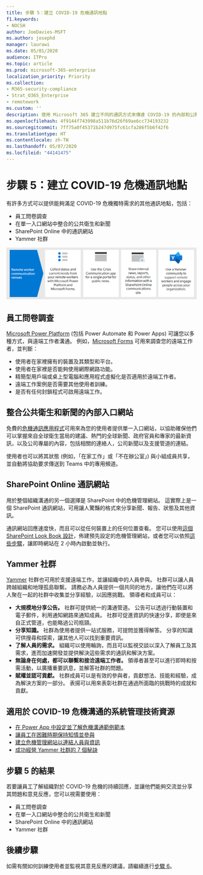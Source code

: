 ```yaml
---
title: 步驟 5：建立 COVID-19 危機通訊地點
f1.keywords:
- NOCSH
author: JoeDavies-MSFT
ms.author: josephd
manager: laurawi
ms.date: 05/01/2020
audience: ITPro
ms.topic: article
ms.prod: microsoft-365-enterprise
localization_priority: Priority
ms.collection:
- M365-security-compliance
- Strat_O365_Enterprise
- remotework
ms.custom: ''
description: 使用 Microsoft 365 建立不同的通訊方式來傳達 COVID-19 的內部和公開消息。
ms.openlocfilehash: 4f9144f743998a511b76d26f69ae6cc734193232
ms.sourcegitcommit: 7ff75a0f45371b247d975fc61cfa286f5b6f42f6
ms.translationtype: HT
ms.contentlocale: zh-TW
ms.lasthandoff: 05/07/2020
ms.locfileid: "44141475"
---
```

# <a name="step-5-create-covid-19-crisis-communication-venues"></a>步驟 5：建立 COVID-19 危機通訊地點

有許多方式可以提供能夠滿足 COVID-19 危機獨特需求的其他通訊地點，包括：

- 員工問卷調查
- 在單一入口網站中整合的公共衛生和新聞
- SharePoint Online 中的通訊網站
- Yammer 社群

![COVID-19 危機通訊地點](../media/empower-people-to-work-remotely/comm-venues-grid.png)

## <a name="employee-surveys"></a>員工問卷調查

[Microsoft Power Platform](https://powerplatform.microsoft.com/) (包括 Power Automate 和 Power Apps) 可讓您以多種方式，與遠端工作者溝通。 例如，[Microsoft Forms](https://forms.microsoft.com/) 可用來調查您的遠端工作者，並判斷：

- 使用者在家裡擁有的裝置及其類型和平台。
- 使用者在家裡是否能夠使用網際網路功能。
- 精簡型用戶端或桌上型電腦和應用程式虛擬化是否適用於遠端工作者。
- 遠端工作案例是否需要其他使用者訓練。
- 是否有任何封鎖程式可啟用遠端工作。

## <a name="internal-portal-for-consolidated-public-health-and-news"></a>整合公共衛生和新聞的內部入口網站

免費的[危機通訊應用程式](https://techcommunity.microsoft.com/t5/microsoft-teams-blog/coordinate-crisis-communications-using-microsoft-teams-power/ba-p/1216715)可用來為您的使用者提供單一入口網站，以協助確保他們可以掌握來自全球衛生當局的建議、熱門的全球新聞、政府官員和專家的最新資訊，以及公司專屬的內容，包括相關的連絡人，公司新聞以及支援管道的連結。 

使用者也可以將其狀態 (例如，「在家工作」或「不在辦公室」) 與小組成員共享，並自動將協助要求傳送到 Teams 中的專用頻道。

## <a name="sharepoint-online-communications-site"></a>SharePoint Online 通訊網站

用於整個組織溝通的另一個選擇是 SharePoint 中的危機管理網站。 這實際上是一個 SharePoint 通訊網站，可用讓人驚豔的格式來分享新聞、報告、狀態及其他資訊。 

通訊網站回應速度快，而且可以從任何裝置上的任何位置查看。 您可以使用[這個 SharePoint Look Book 設計](https://lookbook.microsoft.com/details/8f8337d2-b1f6-4a84-91a4-9081f841f0f6)，佈建預先設定的危機管理網站，或者您可以依照[這些步驟](https://techcommunity.microsoft.com/t5/microsoft-sharepoint-blog/build-a-crisis-management-site-to-connect-people-and-information/ba-p/1216791)，讓即時網站在 2 小時內啟動並執行。

## <a name="yammer-community"></a>Yammer 社群

[Yammer](https://docs.microsoft.com/yammer/yammer-landing-page) 社群也可用於支援遠端工作，並讓組織中的人員參與。 社群可以讓人員跨越組織和地理孤島聯繫。 請務必為人員提供一個共同的地方，讓他們在可以將人聚在一起的社群中收集並分享經驗，以因應挑戰。 領導者和成員可以：

- **大規模地分享公告。** 社群可提供統一的溝通管道。 公告可以透過行動裝置和電子郵件，利用通知網路來通知成員。 社群可促進資訊的快速分享，即使是來自正式管道，也能略過公司瓶頸。
- **分享知識。** 社群為使用者提供一站式服務，可提問並獲得解答。 分享的知識可供搜尋和探索，讓其他人可以找到重要資訊。
- **了解人員的需求。** 組織可以使用輪詢，而且可以監視交談以深入了解員工及其需求，進而加速開發並提供解決這些需求的通訊和解決方案。
- **無論身在何處，都可以聯繫和接洽遠端工作者。** 領導者甚至可以進行即時和按需活動，以廣播重要訊息，並解答社群的問題。
- **賦權並認可貢獻。** 社群成員可以是有效的參與者，貢獻想法、技能和經驗，成為解決方案的一部分。 表揚可以用來表彰社群在通過所面臨的挑戰時的成就和貢獻。

## <a name="admin-technical-resources-for-covid-19-crisis-communications"></a>適用於 COVID-19 危機溝通的系統管理技術資源

- [在 Power App 中設定並了解危機溝通範例範本](https://docs.microsoft.com/powerapps/maker/canvas-apps/sample-crisis-communication-app)
- [讓員工在困難時期保持知情並參與](https://techcommunity.microsoft.com/t5/yammer-blog/keeping-employees-informed-and-engaged-during-difficult-times/ba-p/1216032)
- [建立危機管理網站以連結人員與資訊](https://techcommunity.microsoft.com/t5/microsoft-sharepoint-blog/build-a-crisis-management-site-to-connect-people-and-information/ba-p/1216791)
- [成功經營 Yammer 社群的 7 個秘訣](https://techcommunity.microsoft.com/t5/yammer-blog/7-tips-to-run-a-successful-yammer-community-formerly-group/ba-p/444720)

## <a name="results-of-step-5"></a>步驟 5 的結果

若要讓員工了解組織對於 COVID-19 危機的持續回應，並讓他們能夠交流並分享其問題和意見反應，您可以視需要使用：

- 員工問卷調查
- 在單一入口網站中整合的公共衛生和新聞
- SharePoint Online 中的通訊網站
- Yammer 社群

## <a name="next-step"></a>後續步驟

如需有關如何訓練使用者並監視其意見反應的建議，請繼續進行[步驟 6](empower-people-to-work-remotely-train-monitor-usage.md)。
